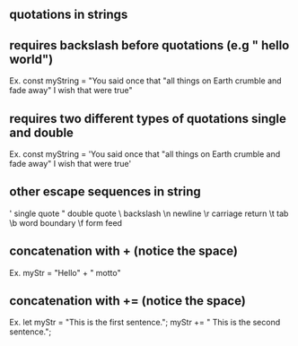 ## quotations in strings
## requires backslash before quotations (e.g \" hello world\")
Ex. const myString = "You said once that \"all things on Earth crumble and fade away\" I wish that were true" 
## requires two different types of quotations single and double
Ex. const myString = 'You said once that "all things on Earth crumble and fade away" I wish that were true' 
## other escape sequences in string
\'	single quote
\"	double quote
\\	backslash
\n	newline
\r	carriage return
\t	tab
\b	word boundary
\f	form feed
## concatenation with + (notice the space)
Ex. myStr = "Hello" + " motto"
## concatenation with += (notice the space)
Ex. let myStr = "This is the first sentence.";
    myStr += " This is the second sentence.";

